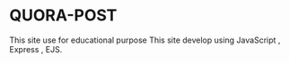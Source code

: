 # QUORA-POST
This site use for educational purpose
This site develop using JavaScript , Express , EJS.
